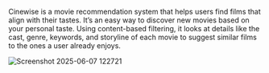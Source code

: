Cinewise is a movie recommendation system that helps users find films that align with their tastes. It’s an easy way to discover new movies based on your personal taste. 
Using content-based filtering, it looks at details like the cast, genre, keywords, and storyline of each movie to suggest similar films to the ones a user already enjoys. 

![Screenshot 2025-06-07 122721](https://github.com/user-attachments/assets/66f8760b-d53a-484f-92c6-49e2820c184b)

